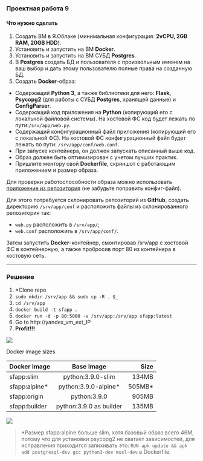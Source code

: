 ### Проектная работа 9

#### Что нужно сделать

1. Создать ВМ в Я.Облаке (минимальная конфигурация: **2vCPU, 2GB RAM, 20GB HDD**).
2. Установить и запустить на ВМ **Docker**.
3. Установить и запустить на ВМ СУБД **Postgres**.
4. В **Postgres** создать БД и пользователя с произвольным именем на ваш выбор и дать этому пользователю полные права на созданную БД.
5. Создать **Docker**-образ:
- Содержащий **Python 3**, а также библиотеки для него: **Flask, Psycopg2** (для работы с СУБД **Postgres**, хранящей данные) и **ConfigParser**.
- Содержащий код приложения на **Python** (копирующий его с локальной файловой системы). На хостовой ФС код будет лежать по пути:`/srv/app/web.py`.
- Содержащий конфигурационный файл приложения (копирующий его с локальной ФС). На хостовой ФС конфигурационный файл будет лежать по пути: `/srv/app/conf/web.conf`.
- При запуске контейнера, он должен запускать описанный выше код.
- Образ должен быть оптимизирован с учетом лучших практик.
- Пришлите ментору свой **Dockerfile**, скриншот с работающим приложением и размер образа.

Для проверки работоспособности образа можно использовать [приложение из репозитория](https://github.com/SkillfactoryCoding/DEVOPS-praktikum_Docker) (не забудьте поправить конфиг-файл).

Для этого потребуется склонировать репозиторий из **GitHub**, создать директорию `/srv/app/conf` и расположить файлы из склонированного репозитория так:

- `web.py` расположить в `/srv/app/`;
- `web.conf` расположить в `/srv/app/conf/`.

Затем запустить **Docker**-контейнер, смонтировав /srv/app с хостовой ФС в контейнерную, а также пробросив порт 80 из контейнера в хостовую сеть.

---

### Решение

1. *Clone repo
2. `sudo mkdir /srv/app && sudo cp -R . $_`
3. `cd /srv/app`
4. `docker build -t sfapp .`
5. `docker run -d -p 80:5000 -v /srv/app:/srv/app sfapp:latest` 
6. Go to http://yandex_vm_ext_IP
7. **Profit!!!**

![](../blob/master/PW9/pics/sfapp_proof.jpg)

Docker image sizes

| Docker image  | Base image      | Size     |
|---------------|:---------------:|---------:|
|sfapp:slim     |python:3.9.0-slim  |134MB     |
|sfapp:alpine*  |python:3.9.0-alpine*|505MB*    |
|sfapp:origin   |python:3.9.0       |905MB     |
|sfapp:builder  |python:3.9.0 as builder|135MB |

![](../blob/master/PW9/pics/image_sizes.jpg)

>*Размер sfapp:alpine больше slim, хотя базовый образ всего 46М, потому что для установки psycopg2 не хватает зависимостей, для исправления приходится запихивать это: `RUN apk update && apk add postgresql-dev gcc python3-dev musl-dev` в Dockerfile.
